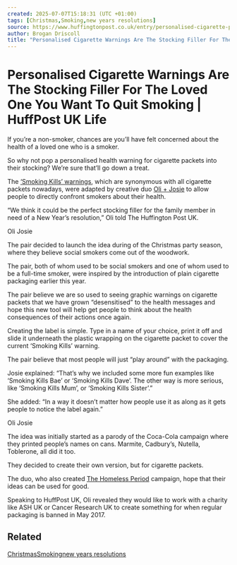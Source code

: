 ```yaml
---
created: 2025-07-07T15:18:31 (UTC +01:00)
tags: [Christmas,Smoking,new years resolutions]
source: https://www.huffingtonpost.co.uk/entry/personalised-cigarette-packets-quit-smoking_uk_5846909ce4b06a503248fefe
author: Brogan Driscoll
title: "Personalised Cigarette Warnings Are The Stocking Filler For The Loved One You Want To Quit Smoking"
---
```


# Personalised Cigarette Warnings Are The Stocking Filler For The Loved One You Want To Quit Smoking | HuffPost UK Life

If you’re a non-smoker, chances are you’ll have felt concerned about the health of a loved one who is a smoker.

So why not pop a personalised health warning for cigarette packets into their stocking? We’re sure that’ll go down a treat.

The [‘Smoking Kills’ warnings](http://personaliseacigarettepack.oliandjosie.com/), which are synonymous with all cigarette packets nowadays, were adapted by creative duo [Oli + Josie](http://oliandjosie.com/about/) to allow people to directly confront smokers about their health.

“We think it could be the perfect stocking filler for the family member in need of a New Year’s resolution,” Oli told The Huffington Post UK.

Oli Josie

The pair decided to launch the idea during of the Christmas party season, where they believe social smokers come out of the woodwork.

The pair, both of whom used to be social smokers and one of whom used to be a full-time smoker, were inspired by the introduction of plain cigarette packaging earlier this year.

The pair believe we are so used to seeing graphic warnings on cigarette packets that we have grown “desensitised” to the health messages and hope this new tool will help get people to think about the health consequences of their actions once again.

Creating the label is simple. Type in a name of your choice, print it off and slide it underneath the plastic wrapping on the cigarette packet to cover the current ‘Smoking Kills’ warning.

The pair believe that most people will just “play around” with the packaging.

Josie explained: “That’s why we included some more fun examples like ‘Smoking Kills Bae’ or ‘Smoking Kills Dave’. The other way is more serious, like ‘Smoking Kills Mum’, or ‘Smoking Kills Sister’.”

She added: “In a way it doesn’t matter how people use it as along as it gets people to notice the label again.”

OIi Josie

The idea was initially started as a parody of the Coca-Cola campaign where they printed people’s names on cans. Marmite, Cadbury’s, Nutella, Toblerone, all did it too.

They decided to create their own version, but for cigarette packets.

The duo, who also created [The Homeless Period](http://oliandjosie.com/about/) campaign, hope that their ideas can be used for good.

Speaking to HuffPost UK, Oli revealed they would like to work with a charity like ASH UK or Cancer Research UK to create something for when regular packaging is banned in May 2017.

## Related

[Christmas](https://www.huffingtonpost.co.uk/news/christmas/)[Smoking](https://www.huffingtonpost.co.uk/news/smoking/)[new years resolutions](https://www.huffingtonpost.co.uk/news/new-years-resolutions/)
